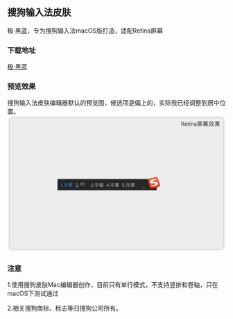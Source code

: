 ## 搜狗输入法皮肤
极·黑蓝，专为搜狗输入法macOS版打造，适配Retina屏幕

### 下载地址
[极·黑蓝](https://github.com/jetyu/SogouSkin/releases/)

### 预览效果
搜狗输入法皮肤编辑器默认的预览图，候选项是偏上的，实际我已经调整到居中位置。
![Retina](https://raw.githubusercontent.com/jetyu/SogouSkin/master/SkinReviewWithRetina.png)
 
### 注意
1.使用搜狗皮肤Mac编辑器创作，目前只有单行模式，不支持竖排和卷轴，只在macOS下测试通过

2.相关搜狗商标、标志等归搜狗公司所有。
